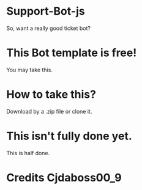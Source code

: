 # Support-Bot-js
So, want a really good ticket bot?
# This Bot template is free!
You may take this.
# How to take this?
Download by a .zip file or clone it.
# This isn't fully done yet.
This is half done.

# Credits Cjdaboss00_9
